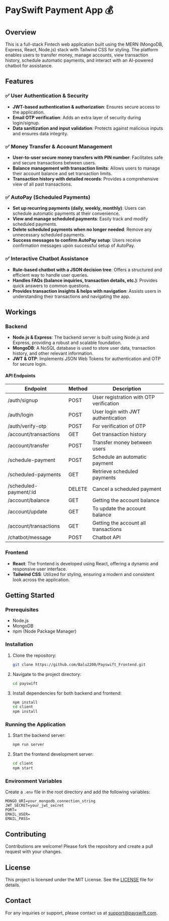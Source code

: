# PaySwift Payment App 💰

## Overview

This is a full-stack Fintech web application built using the MERN (MongoDB, Express, React, Node.js) stack with Tailwind CSS for styling. The platform enables users to transfer money, manage accounts, view transaction history, schedule automatic payments, and interact with an AI-powered chatbot for assistance.

## Features

### ✅ User Authentication & Security

- **JWT-based authentication & authorization**: Ensures secure access to the application.
- **Email OTP verification**: Adds an extra layer of security during login/signup.
- **Data sanitization and input validation**: Protects against malicious inputs and ensures data integrity.

### ✅ Money Transfer & Account Management

- **User-to-user secure money transfers with PIN number**: Facilitates safe and secure transactions between users.
- **Balance management with transaction limits**: Allows users to manage their account balance and set transaction limits.
- **Transaction history with detailed records**: Provides a comprehensive view of all past transactions.

### ✅ AutoPay (Scheduled Payments)

- **Set up recurring payments (daily, weekly, monthly)**: Users can schedule automatic payments at their convenience.
- **View and manage scheduled payments**: Easily track and modify scheduled payments.
- **Delete scheduled payments when no longer needed**: Remove any unnecessary scheduled payments.
- **Success messages to confirm AutoPay setup**: Users receive confirmation messages upon successful setup of AutoPay.

### ✅ Interactive Chatbot Assistance

- **Rule-based chatbot with a JSON decision tree**: Offers a structured and efficient way to handle user queries.
- **Handles FAQs (balance inquiries, transaction details, etc.)**: Provides quick answers to common questions.
- **Provides transaction insights & helps with navigation**: Assists users in understanding their transactions and navigating the app.

## Workings

### Backend

- **Node.js & Express**: The backend server is built using Node.js and Express, providing a robust and scalable foundation.
- **MongoDB**: A NoSQL database is used to store user data, transaction history, and other relevant information.
- **JWT & OTP**: Implements JSON Web Tokens for authentication and OTP for secure login.

#### API Endpoints

| Endpoint                | Method | Description                              |
|-------------------------|--------|------------------------------------------|
| /auth/signup            | POST   | User registration with OTP verification  |
| /auth/login             | POST   | User login with JWT authentication       |
| /auth/verify-otp        | POST   | For verification  of OTP                 |
| /account/transactions   | GET    | Get transaction history                  |
| /account/transfer       | POST   | Transfer money between users             |
| /schedule-payment       | POST   | Schedule an automatic payment            |
| /scheduled-payments     | GET    | Retrieve scheduled payments              |
| /scheduled-payment/:id  | DELETE | Cancel a scheduled payment               |  
| /account/balance        | GET    | Getting the account balance              |
| /account/update         | GET    | To update the account balance            |
| /account/transactions   | GET    | Getting the account all transactions     |
| /chatbot/message        | POST   | Chatbot API                              |


### Frontend

- **React**: The frontend is developed using React, offering a dynamic and responsive user interface.
- **Tailwind CSS**: Utilized for styling, ensuring a modern and consistent look across the application.

## Getting Started

### Prerequisites

- Node.js
- MongoDB
- npm (Node Package Manager)

### Installation

1. Clone the repository:
    ```bash
    git clone https://github.com/Balu2200/Payswift_Frontend.git
    ```
2. Navigate to the project directory:
    ```bash
    cd payswift
    ```
3. Install dependencies for both backend and frontend:
    ```bash
    npm install
    cd client
    npm install
    ```

### Running the Application

1. Start the backend server:
    ```bash
    npm run server
    ```
2. Start the frontend development server:
    ```bash
    cd client
    npm start
    ```

### Environment Variables

Create a `.env` file in the root directory and add the following variables:
```
MONGO_URI=your_mongodb_connection_string
JWT_SECRET=your_jwt_secret
PORT=
EMAIL_USER=
EMAIL_PASS=
```

## Contributing

Contributions are welcome! Please fork the repository and create a pull request with your changes.

## License

This project is licensed under the MIT License. See the [LICENSE](LICENSE) file for details.

## Contact

For any inquiries or support, please contact us at support@payswift.com.
